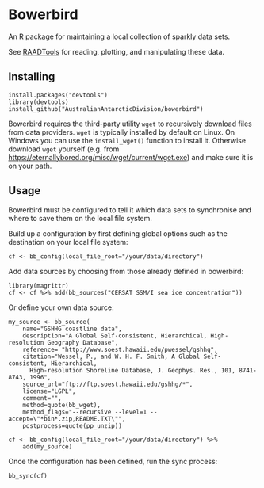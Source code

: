 # Bowerbird

An R package for maintaining a local collection of sparkly data sets.

See [RAADTools](https://github.com/AustralianAntarcticDivision/raadtools) for reading, plotting, and manipulating these data.

## Installing

```{r,eval=FALSE}
install.packages("devtools")
library(devtools)
install_github("AustralianAntarcticDivision/bowerbird")
```

Bowerbird requires the third-party utility `wget` to recursively download files from data providers. `wget` is typically installed by default on Linux.
On Windows you can use the `install_wget()` function to install it. Otherwise download `wget` yourself (e.g. from https://eternallybored.org/misc/wget/current/wget.exe) and make sure it is on your path.

## Usage

Bowerbird must be configured to tell it which data sets to synchronise and where to save them on the local file system.

Build up a configuration by first defining global options such as the destination on your local file system:

```{r,eval=FALSE}
cf <- bb_config(local_file_root="/your/data/directory")
```

Add data sources by choosing from those already defined in bowerbird:

```{r,eval=FALSE}
library(magrittr)
cf <- cf %>% add(bb_sources("CERSAT SSM/I sea ice concentration"))
```

Or define your own data source:

```{r,eval=FALSE}
my_source <- bb_source(
    name="GSHHG coastline data",
    description="A Global Self-consistent, Hierarchical, High-resolution Geography Database",
    reference= "http://www.soest.hawaii.edu/pwessel/gshhg",
    citation="Wessel, P., and W. H. F. Smith, A Global Self-consistent, Hierarchical,
      High-resolution Shoreline Database, J. Geophys. Res., 101, 8741-8743, 1996",
    source_url="ftp://ftp.soest.hawaii.edu/gshhg/*",
    license="LGPL",
    comment="",
    method=quote(bb_wget),
    method_flags="--recursive --level=1 --accept=\"*bin*.zip,README.TXT\"",
    postprocess=quote(pp_unzip))

cf <- bb_config(local_file_root="/your/data/directory") %>%
    add(my_source)
```

Once the configuration has been defined, run the sync process:

```{r,eval=FALSE}
bb_sync(cf)
```

